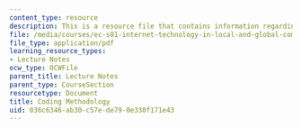 ```yaml
---
content_type: resource
description: This is a resource file that contains information regarding coding methodology.
file: /media/courses/ec-s01-internet-technology-in-local-and-global-communities-spring-2005-summer-2005/036c6346ab30c57ede790e330f171e43_MITEC_S01S05_coding_metho.pdf
file_type: application/pdf
learning_resource_types:
- Lecture Notes
ocw_type: OCWFile
parent_title: Lecture Notes
parent_type: CourseSection
resourcetype: Document
title: Coding Methodology
uid: 036c6346-ab30-c57e-de79-0e330f171e43
---
```

